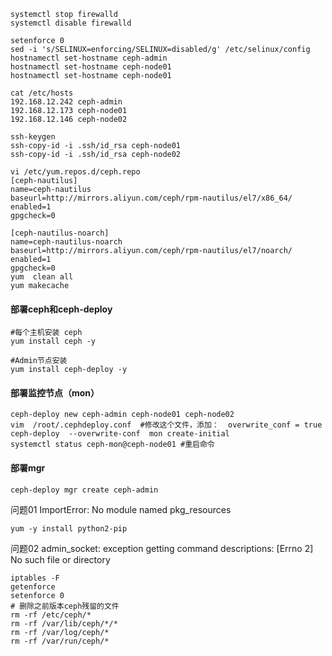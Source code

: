 ```shell
systemctl stop firewalld
systemctl disable firewalld

setenforce 0
sed -i 's/SELINUX=enforcing/SELINUX=disabled/g' /etc/selinux/config
hostnamectl set-hostname ceph-admin
hostnamectl set-hostname ceph-node01
hostnamectl set-hostname ceph-node01

cat /etc/hosts
192.168.12.242 ceph-admin
192.168.12.173 ceph-node01
192.168.12.146 ceph-node02

ssh-keygen
ssh-copy-id -i .ssh/id_rsa ceph-node01
ssh-copy-id -i .ssh/id_rsa ceph-node02

vi /etc/yum.repos.d/ceph.repo
[ceph-nautilus] 
name=ceph-nautilus
baseurl=http://mirrors.aliyun.com/ceph/rpm-nautilus/el7/x86_64/
enabled=1
gpgcheck=0

[ceph-nautilus-noarch]
name=ceph-nautilus-noarch
baseurl=http://mirrors.aliyun.com/ceph/rpm-nautilus/el7/noarch/
enabled=1
gpgcheck=0 
yum  clean all
yum makecache
```

#### 部署ceph和ceph-deploy
```shell
#每个主机安装 ceph
yum install ceph -y

#Admin节点安装
yum install ceph-deploy -y
```

#### 部署监控节点（mon）
```shell
ceph-deploy new ceph-admin ceph-node01 ceph-node02
vim  /root/.cephdeploy.conf  #修改这个文件，添加：  overwrite_conf = true
ceph-deploy  --overwrite-conf  mon create-initial
systemctl status ceph-mon@ceph-node01 #重启命令
```

#### 部署mgr
```shell
ceph-deploy mgr create ceph-admin
```



问题01 ImportError: No module named pkg_resources
```shell
yum -y install python2-pip
```

问题02 admin_socket: exception getting command descriptions: [Errno 2] No such file or directory
```shell
iptables -F
getenforce
setenforce 0
# 删除之前版本ceph残留的文件
rm -rf /etc/ceph/*
rm -rf /var/lib/ceph/*/*
rm -rf /var/log/ceph/*
rm -rf /var/run/ceph/*
```











































